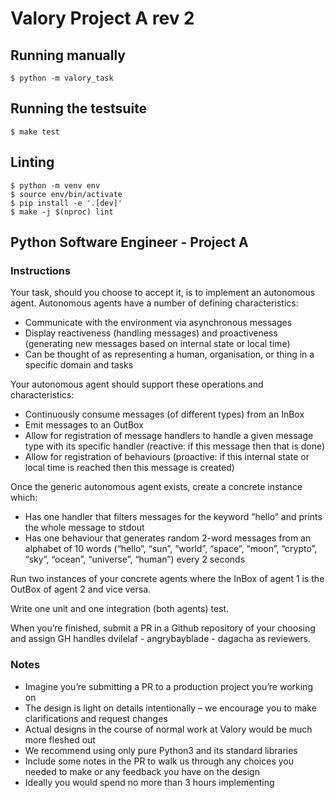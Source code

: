 # Valory Project A rev 2


## Running manually

```console
$ python -m valory_task
```

## Running the testsuite

```console
$ make test
```


## Linting

```console
$ python -m venv env
$ source env/bin/activate
$ pip install -e '.[dev]'
$ make -j $(nproc) lint
```


## Python Software Engineer - Project A

### Instructions

Your task, should you choose to accept it, is to implement an autonomous agent.
Autonomous agents have a number of defining characteristics:
- Communicate with the environment via asynchronous messages
- Display reactiveness (handling messages) and proactiveness (generating new
messages based on internal state or local time)
- Can be thought of as representing a human, organisation, or thing in a specific
domain and tasks

Your autonomous agent should support these operations and characteristics:
- Continuously consume messages (of different types) from an InBox
- Emit messages to an OutBox
- Allow for registration of message handlers to handle a given message type with its
specific handler (reactive: if this message then that is done)
- Allow for registration of behaviours (proactive: if this internal state or local time is
reached then this message is created)

Once the generic autonomous agent exists, create a concrete instance which:
- Has one handler that filters messages for the keyword “hello” and prints the whole
message to stdout
- Has one behaviour that generates random 2-word messages from an alphabet of
10 words (“hello”, “sun”, “world”, “space”, “moon”, “crypto”, “sky”, “ocean”, “universe”,
“human”) every 2 seconds

Run two instances of your concrete agents where the InBox of agent 1 is the OutBox of
agent 2 and vice versa.

Write one unit and one integration (both agents) test.

When you’re finished, submit a PR in a Github repository of your choosing and assign GH
handles dvilelaf - angrybayblade - dagacha as reviewers.

### Notes

- Imagine you’re submitting a PR to a production project you’re working on
- The design is light on details intentionally – we encourage you to make
clarifications and request changes
- Actual designs in the course of normal work at Valory would be much more fleshed
out
- We recommend using only pure Python3 and its standard libraries
- Include some notes in the PR to walk us through any choices you needed to make
or any feedback you have on the design
- Ideally you would spend no more than 3 hours implementing

